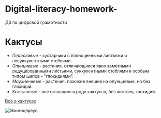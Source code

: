 # Digital-literacy-homework-
ДЗ по цифровой грамотности

# Кактусы
+ _Перескивые_ - кустарники с полноценными листьями и несуккулентными стеблями.
+ _Опунциевые_ - растения, отличающиеся явно заметными редуцированными листьями, суккулентными стеблями и особым типом шипов - "глохидиями".
+ _Маухиенивые_ - растения, похожие внешне на опунциевые, но без глохидий.
+ _Кактусовые_ - все оставщиеся рода кактусов, без листьев, глохидий.

[Всё о кактусах](https://kaktus-world.ru/)

![Эхиноцереус](http://orhide.ru/wp-content/uploads/2016/12/2012a-82.jpg)
